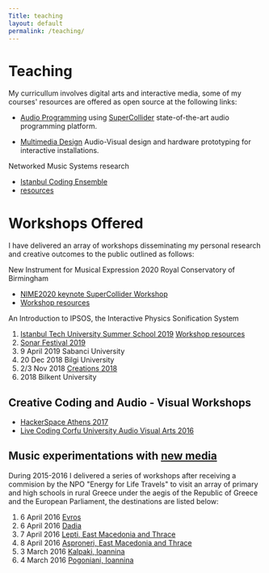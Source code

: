 ```yaml
---
Title: teaching
layout: default
permalink: /teaching/
---
```


# Teaching
My curricullum involves digital arts and interactive media, some of my courses' resources are offered as open source at the following links:

- [Audio Programming](https://github.com/KonVas/SuperMiam) using [SuperCollider](https://supercollider.github.io) state-of-the-art audio programming platform.

- [Multimedia Design](https://github.com/KonVas/Multimedia-Design-MYE-MYL) Audio-Visual design and hardware prototyping for interactive installations.

Networked Music Systems research
- [Istanbul Coding Ensemble](https://konvas.github.io/ice/)
- [resources](https://github.com/KonVas/Istanbul-Coding-Ensemble)

# Workshops Offered
I have delivered an array of workshops disseminating my personal research and creative outcomes to the public outlined as follows:

New Instrument for Musical Expression 2020 Royal Conservatory of Birmingham
- [NIME2020 keynote SuperCollider Workshop](https://nime2020.bcu.ac.uk/keynotes/)
- [Workshop resources](https://github.com/KonVas/SC-NIME2020)

An Introduction to IPSOS, the Interactive Physics Sonification System
1. [Istanbul Tech University Summer School 2019](https://liseyazokulu.itu.edu.tr/program/ogretim-kadrosu/konstantinos-vasilakos)
   [Workshop resources](https://github.com/KonVas/ITUSummerSchool2019)   
2. [Sonar Festival 2019](https://sonaristanbul.com/tr/2019/Sanatçılar/mini-lecture-sonifying-dark-matter-by-konstantinos-vasilakos)
3. 9 April 2019 Sabanci University
4. 20 Dec 2018 Bilgi University
5. 2/3 Nov 2018 [Creations 2018](http://creations2018.ea.gr/workshops-for-teachers/#1539361903687-94a3efe3-4865)
6. 2018 Bilkent University 

## Creative Coding and Audio - Visual Workshops
- [HackerSpace Athens 2017](https://github.com/KonVas/creative-coding)
- [Live Coding Corfu University Audio Visual Arts 2016](https://github.com/KonVas/Ionio-liveCode-workshop)

## Music experimentations with [new media](https://energyforlife.gr/2016/en/collaborators/power-of-people-pop-en/#.X5kogb1R3OQ)
During 2015-2016 I delivered a series of workshops after receiving a commision by the NPO "Energy for Life Travels" to visit an array of primary and high schools in rural Greece under the aegis of the Republic of Greece and the European Parliament, the destinations are listed below:

1. 6 April 2016 [Evros](https://energyforlife.gr/2016/en/music-experimentations-with-new-media-6/#.X5kolb1R3OQ)
2. 6 April 2016 [Dadia](https://energyforlife.gr/2016/en/music-experimentations-with-new-media-6/#.X5ksFb1R3OQ)
2. 7 April 2016 [Lepti, East Macedonia and Thrace](https://energyforlife.gr/2016/en/music-experimentations-with-new-media-5/#.X5kokr1R3OQ)
3. 8 April 2016 [Asproneri, East Macedonia and Thrace](https://energyforlife.gr/2016/en/music-experimentations-with-new-media-5/#.X5kokr1R3OQ)
4. 3 March 2016 [Kalpaki, Ioannina](https://energyforlife.gr/2016/en/music-experimentations-with-new-media-7/#.X5kol71R3OQ)
5. 4 March 2016 [Pogoniani, Ioannina](https://energyforlife.gr/2016/en/music-experimentations-with-new-media-9/#.X5kol71R3OQ)
